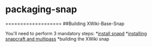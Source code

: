 # packaging-snap
===================
##Building XWiki-Base-Snap 
 
 You'll need to perform 3 mandatory steps:
  *[install snapd](https://snapcraft.io/docs/installing-snapd)
  *[installing snapcraft and multipass](https://snapcraft.io/docs/snapcraft-overview)
  *building the XWiki snap
